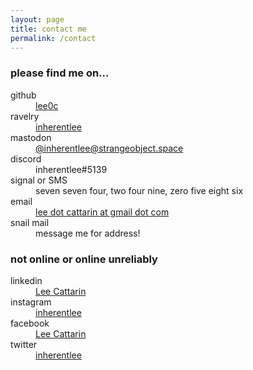 ```yaml
---
layout: page
title: contact me
permalink: /contact
---
```


### please find me on...

<dl>
    <dt><i aria-hidden="true" class="fa-brands fa-github"></i> github</dt>
    <dd><a href="https://github.com/lee0c" target="_blank">lee0c</a></dd>
    <dt><i aria-hidden="true" class="fa-brands fa-ravelry"></i> ravelry</dt>
    <dd><a href="https://www.ravelry.com/people/inherentlee" target="_blank">inherentlee</a></dd>
    <dt><i aria-hidden="true" class="fa-brands fa-mastodon"></i> mastodon</dt>
    <dd><a rel="me" href="https://strangeobject.space/@inherentlee" target="_blank">@inherentlee@strangeobject.space</a></dd>
    <dt><i aria-hidden="true" class="fa-brands fa-discord"></i> discord</dt>
    <dd>inherentlee#5139</dd>
    <dt><i aria-hidden="true" class="fa-solid fa-mobile-retro"></i> signal or SMS</dt>
    <dd>seven seven four, two four nine, zero five eight six</dd>
    <dt><i aria-hidden="true" class="fa-solid fa-envelope"></i> email</dt>
    <dd><a href="mailto:lee.cattarin@gmail.com" target="_blank">lee dot cattarin at gmail dot com</a></dd>
    <dt><i aria-hidden="true" class="fa-solid fa-envelopes-bulk"></i> snail mail</dt>
    <dd>message me for address!</dd>
</dl>

### not online or online unreliably

<dl>
    <dt><i aria-hidden="true" class="fa-brands fa-linkedin"></i> linkedin</dt>
    <dd><a href="https://www.linkedin.com/in/lee-cattarin-5a0b39128/" target="_blank">Lee Cattarin</a></dd>
    <dt><i aria-hidden="true" class="fa-brands fa-instagram"></i> instagram</dt>
    <dd><a href="https://instagram.com/inherentlee" target="_blank">inherentlee</a></dd>
    <dt><i aria-hidden="true" class="fa-brands fa-facebook"></i> facebook</dt>
    <dd><a href="https://www.facebook.com/lee.cattarin.50/" target="_blank">Lee Cattarin</a></dd>
    <dt><i aria-hidden="true" class="fa-brands fa-twitter"></i> twitter</dt>
    <dd><a href="https://twitter.com/inherentlee" target="_blank">inherentlee</a></dd>
</dl>
